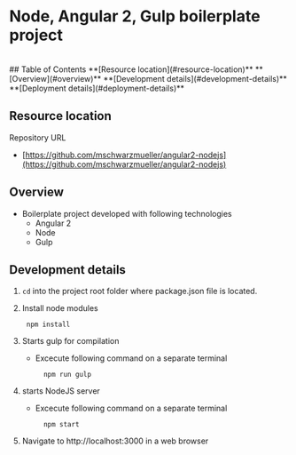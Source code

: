 # Node, Angular 2, Gulp boilerplate project
<br/>
## Table of Contents
**[Resource location](#resource-location)**  
**[Overview](#overview)**   
**[Development details](#development-details)**    
**[Deployment details](#deployment-details)**    

## Resource location

Repository URL 

- [https://github.com/mschwarzmueller/angular2-nodejs](https://github.com/mschwarzmueller/angular2-nodejs)

## Overview

- Boilerplate project developed with following technologies
	- Angular 2
	- Node
	- Gulp

## Development details

1. `cd` into the project root folder where package.json file is located.
2. Install node modules

		npm install

3. Starts gulp for compilation 

	* Excecute following command on a separate terminal

			npm run gulp

4. starts NodeJS server

	* Excecute following command on a separate terminal

			npm start

5. Navigate to http://localhost:3000 in a web browser